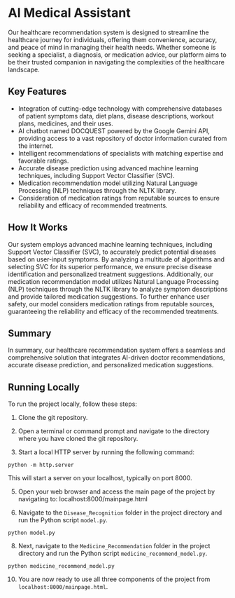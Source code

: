 # AI Medical Assistant

Our healthcare recommendation system is designed to streamline the healthcare journey for individuals, offering them convenience, accuracy, and peace of mind in managing their health needs. Whether someone is seeking a specialist, a diagnosis, or medication advice, our platform aims to be their trusted companion in navigating the complexities of the healthcare landscape.

## Key Features

- Integration of cutting-edge technology with comprehensive databases of patient symptoms data, diet plans, disease descriptions, workout plans, medicines, and their uses.
- AI chatbot named DOCQUEST powered by the Google Gemini API, providing access to a vast repository of doctor information curated from the internet.
- Intelligent recommendations of specialists with matching expertise and favorable ratings.
- Accurate disease prediction using advanced machine learning techniques, including Support Vector Classifier (SVC).
- Medication recommendation model utilizing Natural Language Processing (NLP) techniques through the NLTK library.
- Consideration of medication ratings from reputable sources to ensure reliability and efficacy of recommended treatments.

## How It Works

Our system employs advanced machine learning techniques, including Support Vector Classifier (SVC), to accurately predict potential diseases based on user-input symptoms. By analyzing a multitude of algorithms and selecting SVC for its superior performance, we ensure precise disease identification and personalized treatment suggestions. Additionally, our medication recommendation model utilizes Natural Language Processing (NLP) techniques through the NLTK library to analyze symptom descriptions and provide tailored medication suggestions. To further enhance user safety, our model considers medication ratings from reputable sources, guaranteeing the reliability and efficacy of the recommended treatments.

## Summary

In summary, our healthcare recommendation system offers a seamless and comprehensive solution that integrates AI-driven doctor recommendations, accurate disease prediction, and personalized medication suggestions.

## Running Locally

To run the project locally, follow these steps:

1. Clone the git repository.

2. Open a terminal or command prompt and navigate to the directory where you have cloned the git repository.

3. Start a local HTTP server by running the following command:
```
python -m http.server
```
This will start a server on your localhost, typically on port 8000.

5. Open your web browser and access the main page of the project by navigating to:
localhost:8000/mainpage.html

6. Navigate to the `Disease_Recognition` folder in the project directory and run the Python script `model.py`.
```
python model.py
```

8. Next, navigate to the `Medicine_Recommendation` folder in the project directory and run the Python script `medicine_recommend_model.py`.
```
python medicine_recommend_model.py
```

10. You are now ready to use all three components of the project from `localhost:8000/mainpage.html`.
